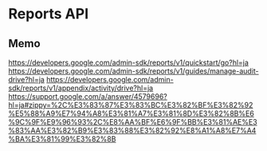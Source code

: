 # Reports API

## Memo

https://developers.google.com/admin-sdk/reports/v1/quickstart/go?hl=ja
https://developers.google.com/admin-sdk/reports/v1/guides/manage-audit-drive?hl=ja
https://developers.google.com/admin-sdk/reports/v1/appendix/activity/drive?hl=ja
https://support.google.com/a/answer/4579696?hl=ja#zippy=%2C%E3%83%87%E3%83%BC%E3%82%BF%E3%82%92%E5%88%A9%E7%94%A8%E3%81%A7%E3%81%8D%E3%82%8B%E6%9C%9F%E9%96%93%2C%E8%AA%BF%E6%9F%BB%E3%81%AE%E3%83%AA%E3%82%B9%E3%83%88%E3%82%92%E8%A1%A8%E7%A4%BA%E3%81%99%E3%82%8B
